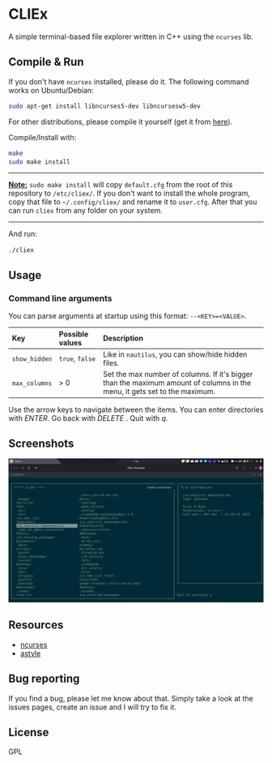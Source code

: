 # CLIEx

A simple terminal-based file explorer written in C++ using the `ncurses` lib.

## Compile & Run

If you don't have `ncurses` installed, please do it. The following command works on Ubuntu/Debian:

```sh
sudo apt-get install libncurses5-dev libncursesw5-dev
```

For other distributions, please compile it yourself (get it from [here](https://invisible-island.net/ncurses/)).

Compile/Install with:

```sh
make
sudo make install
```

---

**<u>Note:</u>**  `sudo make install` will copy `default.cfg` from the root of
this repository to `/etc/cliex/`. If you don't want to install the whole program,
copy that file to `~/.config/cliex/` and rename it to `user.cfg`. After that you
can run `cliex` from any folder on your system.

---

And run:

`./cliex`

## Usage

### Command line arguments

You can parse arguments at startup using this format: `--<KEY>=<VALUE>`.

|      Key      | Possible values |                                                        Description                                                        |
| :------------ | :-------------- | :------------------------------------------------------------------------------------------------------------------------ |
| `show_hidden` | `true`, `false` | Like in `nautilus`, you can show/hide hidden files.                                                                       |
| `max_columns` | > 0             | Set the max number of columns. If it's bigger than the maximum amount of columns in the menu, it gets set to the maximum. |

Use the arrow keys to navigate between the items. You can enter directories with *ENTER*. Go back with *DELETE* . Quit with *q*.

## Screenshots

![Screenshot](.github/screenshot.png)

## Resources

* [ncurses](https://invisible-island.net/ncurses/)
* [astyle](http://astyle.sourceforge.net/)

## Bug reporting

If you find a bug, please let me know about that. Simply take a look at the issues pages, create an issue and I will try to fix it.

## License

GPL
